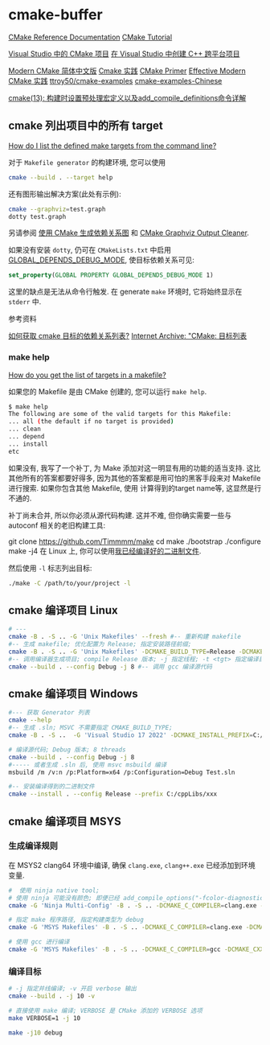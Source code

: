 # cmake-buffer

[CMake Reference Documentation](https://cmake.org/cmake/help/latest/index.html#)
[CMake Tutorial](https://cmake.org/cmake/help/latest/guide/tutorial/index.html#guide:CMake%20Tutorial)

[Visual Studio 中的 CMake 项目](https://learn.microsoft.com/zh-cn/cpp/build/cmake-projects-in-visual-studio?view=msvc-160)
[在 Visual Studio 中创建 C++ 跨平台项目](https://learn.microsoft.com/zh-cn/cpp/build/get-started-linux-cmake?source=recommendations&view=msvc-170)

[Modern CMake 简体中文版](https://modern-cmake-cn.github.io/Modern-CMake-zh_CN/)
[Cmake 实践](http://file.ncnynl.com/ros/CMake%20Practice.pdf)
[CMake Primer](https://llvm.org/docs/CMakePrimer.html)
[Effective Modern CMake 实践](https://zhjwpku.com/category/2020/04/04/effective-modern-cmake-practice.html)
[ttroy50/cmake-examples](https://github.com/ttroy50/cmake-examples)
[cmake-examples-Chinese](https://sfumecjf.github.io/cmake-examples-Chinese/)

[cmake(13): 构建时设置预处理宏定义以及add_compile_definitions命令详解](https://blog.csdn.net/rangfei/article/details/125651845)

## cmake 列出项目中的所有 target

[How do I list the defined make targets from the command line?](https://stackoverflow.com/questions/30793804/how-do-i-list-the-defined-make-targets-from-the-command-line)

对于 `Makefile generator` 的构建环境, 您可以使用

```bash
cmake --build . --target help
```

还有图形输出解决方案(此处有示例):

```bash
cmake --graphviz=test.graph
dotty test.graph
```

另请参阅 [使用 CMake 生成依赖关系图](https://gitlab.kitware.com/cmake/community/-/wikis/doc/cmake/Graphviz)
和 [CMake Graphviz Output Cleaner](https://www.semipol.de/software/cmake-graphviz-output-cleaner).

如果没有安装 `dotty`, 仍可在 `CMakeLists.txt` 中启用 [GLOBAL_DEPENDS_DEBUG_MODE](http://www.cmake.org/cmake/help/v3.2/prop_gbl/GLOBAL_DEPENDS_DEBUG_MODE.html),
使目标依赖关系可见:

```cmake
set_property(GLOBAL PROPERTY GLOBAL_DEPENDS_DEBUG_MODE 1)
```

这里的缺点是无法从命令行触发.
在 generate `make` 环境时, 它将始终显示在 `stderr` 中.

参考资料

[如何获取 cmake 目标的依赖关系列表?](https://stackoverflow.com/questions/22021312/how-can-i-get-the-list-of-dependencies-of-cmake-target)
[Internet Archive:  "CMake: 目标列表](https://web.archive.org/web/20160405081525/https://root.cern.ch/blog/cmake-list-targets)

### make help

[How do you get the list of targets in a makefile?](https://stackoverflow.com/questions/4219255/how-do-you-get-the-list-of-targets-in-a-makefile)

如果您的 Makefile 是由 CMake 创建的, 您可以运行 `make help`.

```bash
$ make help
The following are some of the valid targets for this Makefile:
... all (the default if no target is provided)
... clean
... depend
... install
etc
```

如果没有, 我写了一个补丁, 为 Make 添加对这一明显有用的功能的适当支持.
这比其他所有的答案都要好得多,
因为其他的答案都是用可怕的黑客手段来对 Makefile 进行搜索.
如果你包含其他 Makefile, 使用 计算得到的target name等, 这显然是行不通的.

补丁尚未合并, 所以你必须从源代码构建.
这并不难, 但你确实需要一些与 autoconf 相关的老旧构建工具:

git clone https://github.com/Timmmm/make
cd make
./bootstrap
./configure
make -j4
在 Linux 上, 你可以使用[我已经编译好的二进制文件](https://github.com/Timmmm/make/releases/download/0.0/make).

然后使用 `-l` 标志列出目标:

```bash
./make -C /path/to/your/project -l
```

## cmake 编译项目 Linux

```bash
# ---
cmake -B . -S .. -G 'Unix Makefiles' --fresh #-- 重新构建 makefile
#-- 生成 makefile; 优化配置为 Release; 指定安装路径前缀;
cmake -B . -S .. -G 'Unix Makefiles' -DCMAKE_BUILD_TYPE=Release -DCMAKE_INSTALL_PREFIX=C:/cppLibs/deal.ii
#-- 调用编译器生成项目; compile Release 版本; -j 指定线程; -t <tgt> 指定编译目标, 如 INSTALL, 多个目标使用空格分隔
cmake --build . --config Debug -j 8 #-- 调用 gcc 编译源代码
```

## cmake 编译项目 Windows

```bash
#--- 获取 Generator 列表
cmake --help
#-- 生成 .sln; MSVC 不需要指定 CMAKE_BUILD_TYPE;
cmake -B . -S ..  -G 'Visual Studio 17 2022' -DCMAKE_INSTALL_PREFIX=C:/cppLibs/deal.ii

# 编译源代码; Debug 版本; 8 threads
cmake --build . --config Debug -j 8
#----- 或者生成 .sln 后, 使用 msvc msbuild 编译
msbuild /m /v:n /p:Platform=x64 /p:Configuration=Debug Test.sln

#-- 安装编译得到的二进制文件
cmake --install . --config Release --prefix C:/cppLibs/xxx
```

## cmake 编译项目 MSYS

### 生成编译规则

在 MSYS2 clang64 环境中编译,
确保 `clang.exe`, `clang++.exe` 已经添加到环境变量.

```bash
#  使用 ninja native tool;
# 使用 ninja 可能没有颜色; 即便已经 add_compile_options("-fcolor-diagnostics") 并且设置环境变量 CLICOLOR_FORCE=1
cmake -G 'Ninja Multi-Config' -B . -S .. -DCMAKE_C_COMPILER=clang.exe -DCMAKE_CXX_COMPILER=clang++.exe --fresh

# 指定 make 程序路径, 指定构建类型为 debug
cmake -G 'MSYS Makefiles' -B . -S .. -DCMAKE_C_COMPILER=clang.exe -DCMAKE_CXX_COMPILER=clang++.exe -DCMAKE_MAKE_PROGRAM='c:/msys64/usr/bin/make.exe' -DCMAKE_BUILD_TYPE=Debug --fresh

# 使用 gcc 进行编译
cmake -G 'MSYS Makefiles' -B . -S .. -DCMAKE_C_COMPILER=gcc -DCMAKE_CXX_COMPILER=g++ -DCMAKE_MAKE_PROGRAM='c:/msys64/usr/bin/make.exe' -DCMAKE_BUILD_TYPE=Debug --fresh
```

### 编译目标

```bash
# -j 指定并线编译; -v 开启 verbose 输出
cmake --build . -j 10 -v

# 直接使用 make 编译; VERBOSE 是 CMake 添加的 VERBOSE 选项
make VERBOSE=1 -j 10

make -j10 debug
```
